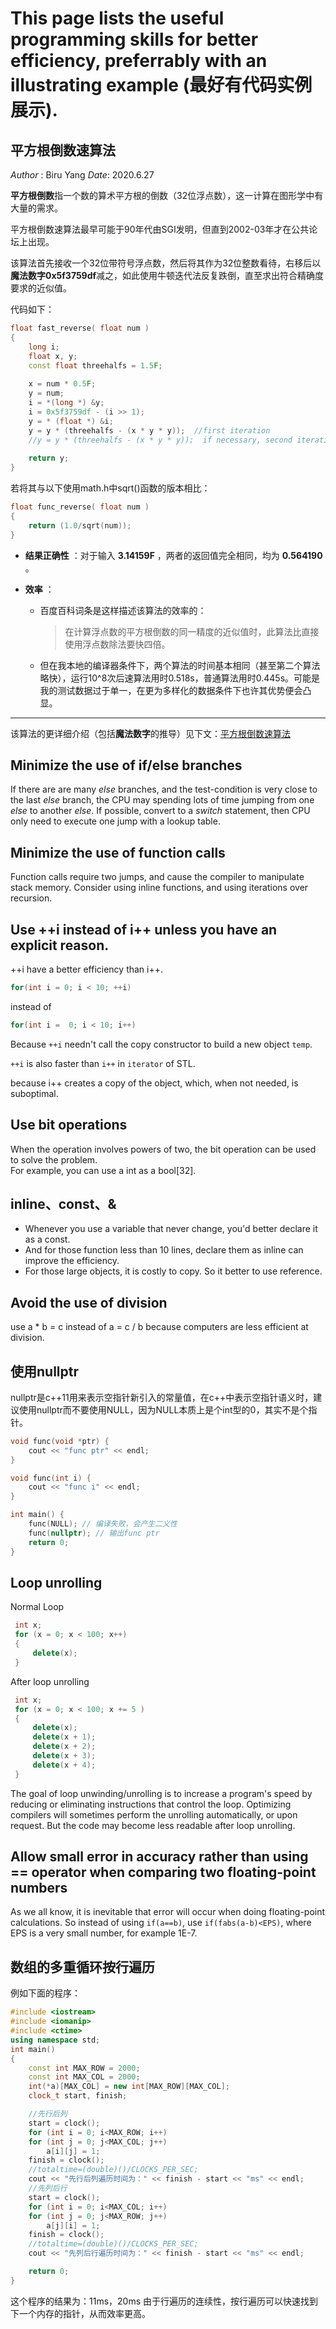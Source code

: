 # This page lists the useful programming skills for better efficiency, preferrably with an illustrating example (最好有代码实例展示).


## 平方根倒数速算法

*Author* : Biru Yang     *Date*: 2020.6.27

**平方根倒数**指一个数的算术平方根的倒数（32位浮点数），这一计算在图形学中有大量的需求。

平方根倒数速算法最早可能于90年代由SGI发明，但直到2002-03年才在公共论坛上出现。

该算法首先接收一个32位带符号浮点数，然后将其作为32位整数看待，右移后以**魔法数字0x5f3759df**减之，如此使用牛顿迭代法反复跌倒，直至求出符合精确度要求的近似值。

代码如下：

```c++
float fast_reverse( float num )
{
    long i;
    float x, y;
    const float threehalfs = 1.5F;
    
    x = num * 0.5F;
    y = num;
    i = *(long *) &y;
    i = 0x5f3759df - (i >> 1);
    y = * (float *) &i;
    y = y * (threehalfs - (x * y * y));  //first iteration
    //y = y * (threehalfs - (x * y * y));  if necessary, second iteration
    
    return y;
}
```

若将其与以下使用math.h中sqrt()函数的版本相比：

```c++
float func_reverse( float num )
{
    return (1.0/sqrt(num));
}
```

+ **结果正确性** ：对于输入 **3.14159F** ，两者的返回值完全相同，均为 **0.564190** 。

+ **效率** ：

  + 百度百科词条是这样描述该算法的效率的：

    > 在计算浮点数的平方根倒数的同一精度的近似值时，此算法比直接使用浮点数除法要快四倍。
    
  + 但在我本地的编译器条件下，两个算法的时间基本相同（甚至第二个算法略快），运行10^8次后速算法用时0.518s，普通算法用时0.445s。可能是我的测试数据过于单一，在更为多样化的数据条件下也许其优势便会凸显。
---

该算法的更详细介绍（包括**魔法数字**的推导）见下文：[平方根倒数速算法](https://www.cnblogs.com/german-iris/p/5767546.html)

## Minimize the use of if/else branches

If there are are many *else* branches, and the test-condition is very close to the last *else* branch, the CPU may spending lots of time jumping from one *else* to another *else*. If possible, convert to a *switch* statement, then CPU only need to execute one jump with a lookup table.

## Minimize the use of function calls
Function calls require two jumps, and cause the compiler to manipulate stack memory. Consider using inline functions, and using iterations over recursion.

## Use ++i instead of i++ unless you have an explicit reason.
++i have a better efficiency than i++.

```cpp
for(int i = 0; i < 10; ++i)
```

instead of

```cpp
for(int i =  0; i < 10; i++)
```

Because `++i`  needn't call the copy constructor to build a new object `temp`.

`++i` is also faster than `i++` in `iterator` of STL.

because i++ creates a copy of the object, which, when not needed, is suboptimal.

## Use bit operations
When the operation involves powers of two, the bit operation can be used to solve the problem.  
For example, you can use a int as a bool[32].

## inline、const、&
+ Whenever you use a variable that never change, you'd better declare it as a const.
+ And for those function less than 10 lines, declare them as inline can improve the efficiency. 
+ For those large objects, it is costly to copy. So it better to use reference.

## Avoid the use of division
use a * b = c instead of a = c / b because computers are less efficient at division.

## 使用nullptr

nullptr是c++11用来表示空指针新引入的常量值，在c++中表示空指针语义时，建议使用nullptr而不要使用NULL，因为NULL本质上是个int型的0，其实不是个指针。

```c++
void func(void *ptr) {
    cout << "func ptr" << endl;
}

void func(int i) {
    cout << "func i" << endl;
}

int main() {
    func(NULL); // 编译失败，会产生二义性
    func(nullptr); // 输出func ptr
    return 0;
}
```

## Loop unrolling
Normal Loop

```c++
 int x;
 for (x = 0; x < 100; x++)
 {
     delete(x);
 }
```
After loop unrolling

```c++
 int x; 
 for (x = 0; x < 100; x += 5 )
 {
     delete(x);
     delete(x + 1);
     delete(x + 2);
     delete(x + 3);
     delete(x + 4);
 }
```
The goal of loop unwinding/unrolling is to increase a program's speed by reducing or eliminating instructions that control the loop. Optimizing compilers will sometimes perform the unrolling automatically, or upon request. But the code may become less readable after loop unrolling.

## Allow small error in accuracy rather than using == operator when comparing two floating-point numbers
As we all know, it is inevitable that error will occur when doing floating-point calculations. So instead of using `if(a==b)`, use `if(fabs(a-b)<EPS)`, where EPS is a very small number, for example 1E-7.

## 数组的多重循环按行遍历
例如下面的程序：
```c++
#include <iostream>
#include <iomanip>
#include <ctime>
using namespace std;
int main()
{
	const int MAX_ROW = 2000;
	const int MAX_COL = 2000;
	int(*a)[MAX_COL] = new int[MAX_ROW][MAX_COL];
	clock_t start, finish;

	//先行后列
	start = clock();
	for (int i = 0; i<MAX_ROW; i++)
	for (int j = 0; j<MAX_COL; j++)
		a[i][j] = 1;
	finish = clock();
	//totaltime=(double)()/CLOCKS_PER_SEC;
	cout << "先行后列遍历时间为：" << finish - start << "ms" << endl;
	//先列后行
	start = clock();
	for (int i = 0; i<MAX_COL; i++)
	for (int j = 0; j<MAX_ROW; j++)
		a[j][i] = 1;
	finish = clock();
	//totaltime=(double)()/CLOCKS_PER_SEC;
	cout << "先列后行遍历时间为：" << finish - start << "ms" << endl;

	return 0;
}
```
这个程序的结果为：11ms，20ms
由于行遍历的连续性，按行遍历可以快速找到下一个内存的指针，从而效率更高。
